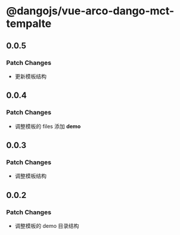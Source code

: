 # @dangojs/vue-arco-dango-mct-tempalte

## 0.0.5

### Patch Changes

- 更新模板结构

## 0.0.4

### Patch Changes

- 调整模板的 files 添加 **demo**

## 0.0.3

### Patch Changes

- 调整模板结构

## 0.0.2

### Patch Changes

- 调整模板的 demo 目录结构
